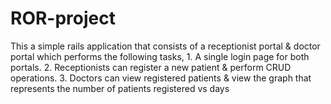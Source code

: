 # ROR-project
This a simple rails application that consists of a receptionist portal &amp; doctor portal which performs the following tasks, 1. A single login page for both portals. 2. Receptionists can register a new patient &amp; perform CRUD operations. 3. Doctors can view registered patients &amp; view the graph that represents the number of patients registered vs days
